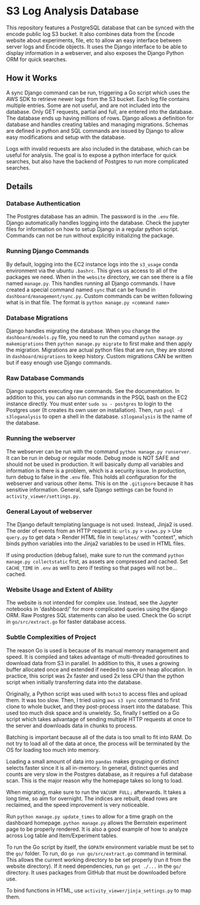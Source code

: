 # S3 Log Analysis Database
This repository features a PostgreSQL database that can be synced with the encode public log S3 bucket. It also combines data from the Encode website about experiments, file, etc to allow an easy interface between server logs and Encode objects. It uses the Django interface to be able to display information in a webserver, and also exposes the Django Python ORM for quick searches.

## How it Works
A sync Django command can be run, triggering a Go script which uses the AWS SDK to retrieve newer logs from the S3 bucket. Each log file contains multiple entries. Some are not useful, and are not included into the database. Only GET requests, partial and full, are entered into the database. The database ends up having millions of rows. Django allows a definition for database and handles creating tables and managing migrations. Schemas are defined in python and SQL commands are issued by Django to allow easy modifications and setup with the database.

Logs with invalid requests are also included in the database, which can be useful for analysis. The goal is to expose a python interface for quick searches, but also have the backend of Postgres to run more complicated searches.

## Details
### Database Authentication
The Postgres database has an admin. The password is in the `.env` file. Django automatically handles logging into the database. Check the jupyter files for information on how to setup Django in a regular python script. Commands can not be run without explicitly initializing the package.
### Running Django Commands
By default, logging into the EC2 instance logs into the `s3_usage` conda environment via the ubuntu `.bashrc`. This gives us access to all of the packages we need. When in the `website` directory, we can see there is a file named `manage.py`. This handles running all Django commands. I have created a special command named `sync` that can be found in `dashboard/management/sync.py`. Custom commands can be written following what is in that file. The format is `python manage.py <command name>`
### Database Migrations
Django handles migrating the database. When you change the `dashboard/models.py` file, you need to run the comand `python manage.py makemigrations` then `python manage.py migrate` to first make and then apply the migration. Migrations are actual python files that are run, they are stored in `dashboard/migrations` to keep history. Custom migrations CAN be written but if easy enough use Django commands.
### Raw Database Commands
Django supports executing raw commands. See the documentation. In addition to this, you can also run commands in the PSQL bash on the EC2 instance directly. You must enter `sudo su - postgres` to login to the Postgres user (It creates its own user on installation). Then, run `psql -d s3loganalysis` to open a shell in the database. `s3loganalysis` is the name of the database.
### Running the webserver
The webserver can be run with the command `python manage.py runserver`. It can be run in debug or regular mode. Debug mode is NOT SAFE and should not be used in production. It will basically dump all variables and information is there is a problem, which is a security issue. In production, turn debug to false in the `.env` file. This holds all configuration for the webserver and various other items. This is on the `.gitignore` because it has sensitive information. General, safe Django settings can be found in `activity_viewer/settings.py`.
### General Layout of webserver
The Django default templating language is not used. Instead, Jinja2 is used. The order of events from an HTTP request is: `urls.py` > `views.py` > Use `query.py` to get data > Render HTML file in `templates/` with "context", which binds python variables into the Jinja2 variables to be used in HTML files.

If using production (debug false), make sure to run the command `python manage.py collectstatic` first, as assets are compressed and cached. Set `CACHE_TIME` in `.env` as well to zero if testing so that pages will not be... cached.
### Website Usage and Extent of Ability
The website is not intended for complex use. Instead, see the Jupyter notebooks in 'dashboard/' for more complicated queries using the django ORM. Raw Postgres SQL statements can also be used. Check the Go script in `go/src/extract.go` for faster database access.
### Subtle Complexities of Project
The reason Go is used is because of its manual memory management and speed. It is compiled and takes advantage of multi-threaded goroutines to download data from S3 in parallel. In addition to this, it uses a growing buffer allocated once and extended if needed to save on heap allocation. In practice, this script was 2x faster and used 2x less CPU than the python script when initially transferring data into the database.

Originally, a Python script was used with `boto3` to access files and upload them. It was too slow. Then, I tried using `aws s3 sync` command to first clone to whole bucket, and they post-process insert into the database. This used too much disk space and is unwieldy. So, finally I settled on a Go script which takes advantage of sending multiple HTTP requests at once to the server and downloads data in chunks to process.

Batching is important because all of the data is too small to fit into RAM. Do not try to load all of the data at once, the process will be terminated by the OS for loading too much into memory.

Loading a small amount of data into `pandas` makes grouping or distinct selects faster since it is all in-memory. In general, distinct queries and counts are very slow in the Postgres database, as it requires a full database scan. This is the major reason why the homepage takes so long to load.

When migrating, make sure to run the `VACUUM FULL;` afterwards. It takes a long time, so aim for overnight. The indices are rebuilt, dead rows are reclaimed, and the speed improvement is very noticeable.

Run `python manage.py update_times` to allow for a time graph on the dashboard homepage. `python manage.py` allows the Bernstein experiment page to be properly rendered. It is also a good example of how to analyze across Log table and Item/Experiment tables.

To run the Go script by itself, the `GOPATH` environment variable must be set to the `go/` folder. To run, do `go run go/src/extract.go` command in terminal. This allows the current working directory to be set properly (run it from the website directory). If it need dependencies, run `go get ./...` in the `go/` directory. It uses packages from GitHub that must be downloaded before use.

To bind functions in HTML, use `activity_viewer/jinja_settings.py` to map them.
